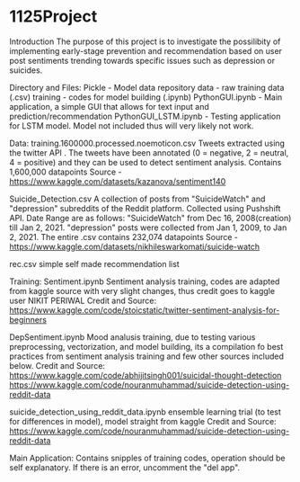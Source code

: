 # 1125Project

Introduction
The purpose of this project is to investigate the possilibity of implementing early-stage prevention and recommendation based on user post sentiments trending towards specific issues such as depression or suicides.


Directory and Files:
Pickle - Model data repository
data - raw training data (.csv)
training - codes for model building (.ipynb)
PythonGUI.ipynb - Main application, a simple GUI that allows for text input and prediction/recommendation
PythonGUI_LSTM.ipynb - Testing application for LSTM model. Model not included thus will very likely not work.

Data:
training.1600000.processed.noemoticon.csv
Tweets extracted using the twitter API . The tweets have been annotated (0 = negative, 2 = neutral, 4 = positive) and they can be used to detect sentiment analysis. Contains 1,600,000 datapoints
Source - https://www.kaggle.com/datasets/kazanova/sentiment140

Suicide_Detection.csv
A collection of posts from "SuicideWatch" and "depression" subreddits of the Reddit platform. Collected using Pushshift API. Date Range are as follows: "SuicideWatch" from Dec 16, 2008(creation) till Jan 2, 2021. "depression" posts were collected from Jan 1, 2009, to Jan 2, 2021. The entire .csv contains 232,074 datapoints
Source - https://www.kaggle.com/datasets/nikhileswarkomati/suicide-watch

rec.csv
simple self made recommendation list

Training:
Sentiment.ipynb
Sentiment analysis training, codes are adapted from kaggle source with very slight changes, thus credit goes to kaggle user NIKIT PERIWAL
Credit and Source: https://www.kaggle.com/code/stoicstatic/twitter-sentiment-analysis-for-beginners

DepSentiment.ipynb
Mood analusis training, due to testing various preprocessing, vectorization, and model building, its a compilation fo best practices from sentiment analysis training and few other sources included below.
Credit and Source:
https://www.kaggle.com/code/abhijitsingh001/suicidal-thought-detection
https://www.kaggle.com/code/nouranmuhammad/suicide-detection-using-reddit-data

suicide_detection_using_reddit_data.ipynb
ensemble learning trial (to test for differences in model), model straight from kaggle
Credit and Source: https://www.kaggle.com/code/nouranmuhammad/suicide-detection-using-reddit-data

Main Application:
Contains snipples of training codes, operation should be self explanatory. If there is an error, uncomment the "del app".

